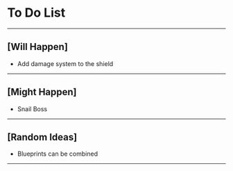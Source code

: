 # To Do List

---

## [Will Happen]

- Add damage system to the shield

---

## [Might Happen]
- Snail Boss

---

## [Random Ideas]

- Blueprints can be combined

---